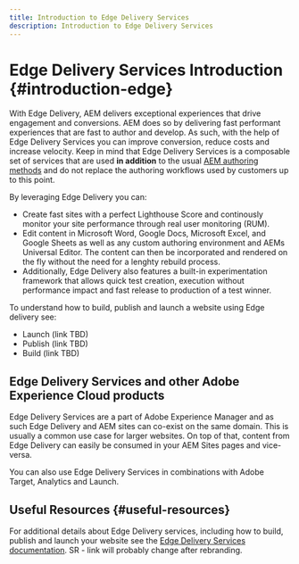 ```yaml
---
title: Introduction to Edge Delivery Services
description: Introduction to Edge Delivery Services
---
```


# Edge Delivery Services Introduction {#introduction-edge}

With Edge Delivery, AEM delivers exceptional experiences that drive engagement and conversions. AEM does so by delivering fast performant experiences that are fast to author and develop. As such, with the help of Edge Delivery Services you can improve conversion, reduce costs and increase velocity. Keep in mind that Edge Delivery Services is a composable set of services that are used **in addition** to the usual [AEM authoring methods](https://experienceleague.adobe.com/docs/experience-manager-65/authoring/essentials/author.html) and do not replace the authoring workflows used by customers up to this point.

By leveraging Edge Delivery you can:

* Create fast sites with a perfect Lighthouse Score and continously monitor your site performance through real user monitoring (RUM).
* Edit content in Microsoft Word, Google Docs, Microsoft Excel, and Google Sheets as well as any custom authoring environment and AEMs Universal Editor. The content can then be incorporated and rendered on the fly without the need for a lenghty rebuild process.
* Additionally, Edge Delivery also features a built-in experimentation framework that allows quick test creation, execution without performance impact and fast release to production of a test winner.

To understand how to build, publish and launch a website using Edge delivery see:

* Launch (link TBD)
* Publish (link TBD)
* Build (link TBD)

## Edge Delivery Services and other Adobe Experience Cloud products

Edge Delivery Services are a part of Adobe Experience Manager and as such Edge Delivery and AEM sites can co-exist on the same domain. This is usually a common use case for larger websites. On top of that, content from Edge Delivery can easily be consumed in your AEM Sites pages and vice-versa.

You can also use Edge Delivery Services in combinations with Adobe Target, Analytics and Launch.

## Useful Resources {#useful-resources}

For additional details about Edge Delivery services, including how to build, publish and launch your website see the [Edge Delivery Services documentation](https://www.hlx.live/docs/). SR - link will probably change after rebranding.

